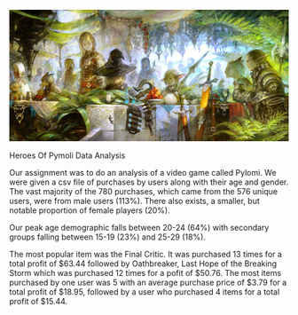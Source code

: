 ![alt text](https://github.com/cgrinstead12/Heroes_of_Pymoli/blob/master/Resources/Fantasy.jpg)

Heroes Of Pymoli Data Analysis

Our assignment was to do an analysis of a video game called Pylomi. We were given a csv file of purchases by users along with their age and gender. The vast majority of the 780 purchases, which came from the 576 unique users, were from male users (113%). There also exists, a smaller, but notable proportion of female players (20%).

Our peak age demographic falls between 20-24 (64%) with secondary groups falling between 15-19 (23%) and 25-29 (18%).  

The most popular item was the Final Critic. It was purchased 13 times for a total profit of $63.44 followed by Oathbreaker, Last Hope of the Breaking Storm which was purchased 12 times for a pofit of $50.76. The most items purchased by one user was 5 with an average purchase price of $3.79 for a total profit of $18.95, followed by a user who purchased 4 items for a total profit of $15.44.
